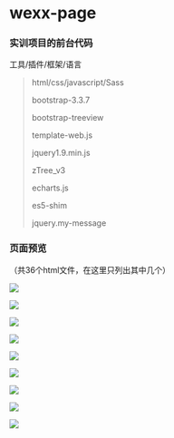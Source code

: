 # wexx-page
### 实训项目的前台代码



工具/插件/框架/语言

> html/css/javascript/Sass
>
> bootstrap-3.3.7
>
> bootstrap-treeview
>
> template-web.js
>
> jquery1.9.min.js
>
> zTree_v3
>
> echarts.js
>
> es5-shim
>
> jquery.my-message



### 页面预览

（共36个html文件，在这里只列出其中几个）

![](http://opok8iwaa.bkt.clouddn.com/image/github/wcxx-page/wcxx-page-login.png)

![](http://opok8iwaa.bkt.clouddn.com/image/github/wcxx-page/wcxx-page-1.png)

![](http://opok8iwaa.bkt.clouddn.com/image/github/wcxx-page/wcxx-page-2.png)

![](http://opok8iwaa.bkt.clouddn.com/image/github/wcxx-page/wcxx-page-3.png)

![](http://opok8iwaa.bkt.clouddn.com/image/github/wcxx-page/wcxx-page-4.png)

![](http://opok8iwaa.bkt.clouddn.com/image/github/wcxx-page/wcxx-page-5.png)

![](http://opok8iwaa.bkt.clouddn.com/image/github/wcxx-page/wcxx-page-9.png)

![](http://opok8iwaa.bkt.clouddn.com/image/github/wcxx-page/wcxx-page-10.png)

![](http://opok8iwaa.bkt.clouddn.com/image/github/wcxx-page/wcxx-page-11.png)


